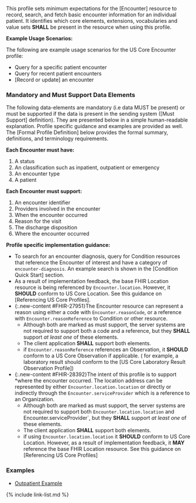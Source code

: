
This profile sets minimum expectations for the [Encounter] resource to record, search, and fetch basic encounter information for an individual patient. It identifies which core elements, extensions, vocabularies and value sets **SHALL** be present in the resource when using this profile.


**Example Usage Scenarios:**

The following are example usage scenarios for the US Core Encounter profile:

-   Query for a specific patient encounter
-   Query for recent patient encounters
-   [Record or update] an encounter

### Mandatory and Must Support Data Elements


The following data-elements are mandatory (i.e data MUST be present) or must be supported if the data is present in the sending system ([Must Support] definition). They are presented below in a simple human-readable explanation.  Profile specific guidance and examples are provided as well.  The [Formal Profile Definition] below provides the  formal summary, definitions, and  terminology requirements.  

**Each Encounter must have:**

1. A status
1. An classification such as inpatient, outpatient or emergency
1. An encounter type
1. A patient

**Each Encounter must support:**

1. An encounter identifier
1. Providers involved in the encounter
1. When the encounter occurred
1. Reason for the visit
1. The discharge disposition
1. Where the encounter occurred

**Profile specific implementation guidance:**

* To search for an encounter diagnosis, query for Condition resources that reference the Encounter of interest and have a category of `encounter-diagnosis`.   An example search is shown in the [Condition Quick Start] section.
* As a result of implementation feedback, the base FHIR Location resource is being referenced by `Encounter.location`.  However, it **SHOULD** conform to US Core Location. See this guidance on [Referencing US Core Profiles].
* {:.new-content #FHIR-27951}The Encounter resource can represent a reason using either a code with `Encounter.reasonCode`, or a reference with `Encounter.reasonReference` to  Condition or other resource.
   * Although both are marked as must support, the server systems are not required to support both a code and a reference, but they **SHALL** support *at least one* of these elements.
   * The client application **SHALL** support both elements.
   * if `Encounter.reasonReference` references an Observation, it **SHOULD** conform to a US Core Observation if applicable. ( for example, a laboratory result should conform to the [US Core Laboratory Result Observation Profile])
 * {:.new-content #FHIR-28392}The intent of this profile is to support *where  the encounter occurred.  The location address can be represented by either `Encounter.location.location` or directly or indirectly through the `Encounter.serviceProvider` which is a reference to an Organization.
    * Although both are marked as must support, the server systems are not required to support both `Encounter.location.location` and Encounter.serviceProvider`, but they **SHALL** support *at least one* of these elements.
    * The client application **SHALL** support both elements.
    * if using `Encounter.location.location` it **SHOULD** conform to US Core Location.  However, as a result of implementation feedback, it **MAY**  reference the base FHIR Location resource.  See this guidance on [Referencing US Core Profiles]

### Examples

- [Outpatient Example](Encounter-example-1.html)


{% include link-list.md %}
